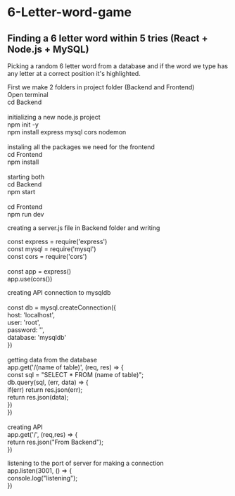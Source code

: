 # 6-Letter-word-game

## Finding a 6 letter word within 5 tries (React + Node.js + MySQL)

Picking a random 6 letter word from a database and if the word we type has any letter at a correct position it's highlighted.

First we make 2 folders in project folder (Backend and Frontend) </br>
Open terminal </br>
cd Backend </br>
</br>
initializing a new node.js project </br>
npm init -y</br>
npm install express mysql cors nodemon </br>
</br>
instaling all the packages we need for the frontend </br>
cd Frontend </br>
npm install </br>
</br>
starting both </br>
cd Backend </br>
npm start </br>
</br>
cd Frontend </br>
npm run dev </br>

creating a server.js file in Backend folder and writing </br>

const express = require('express') </br>
const mysql = require('mysql') </br>
const cors = require('cors') </br>
 </br>
const app = express() </br>
app.use(cors()) </br>

creating API connection to mysqldb </br>
 </br>
const db = mysql.createConnection({  </br>
			host: 'localhost', </br>
			user: 'root', </br>
			password: '', </br>
			database: 'mysqldb' </br>
		}) </br>
 </br>
getting data from the database </br>
		app.get('/(name of table)', (req, res) => { </br>
		    	const sql = "SELECT * FROM (name of table)"; </br>
			db.query(sql, (err, data) => { </br>
				if(err) return res.json(err); </br>
				return res.json(data); </br>
			}) </br>
		}) </br>
 </br>
creating API </br>
		app.get('/', (req,res) => { </br>
			return res.json("From Backend"); </br>
		}) </br>

listening to the port of server for making a connection </br>
		app.listen(3001, () => { </br>
			console.log("listening"); </br>
		})
